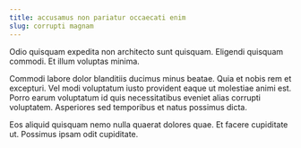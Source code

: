 ```yaml
---
title: accusamus non pariatur occaecati enim
slug: corrupti magnam
---
```


Odio quisquam expedita non architecto sunt quisquam. Eligendi quisquam commodi. Et illum voluptas minima.

Commodi labore dolor blanditiis ducimus minus beatae. Quia et nobis rem et excepturi. Vel modi voluptatum iusto provident eaque ut molestiae animi est. Porro earum voluptatum id quis necessitatibus eveniet alias corrupti voluptatem. Asperiores sed temporibus et natus possimus dicta.

Eos aliquid quisquam nemo nulla quaerat dolores quae. Et facere cupiditate ut. Possimus ipsam odit cupiditate.
